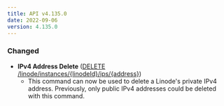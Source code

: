 ```yaml
---
title: API v4.135.0
date: 2022-09-06
version: 4.135.0
---
```


### Changed

- **IPv4 Address Delete** ([DELETE /linode/instances/{linodeId}/ips/{address}](/docs/api/linode-instances/ipv/4-address-delete))
    - This command can now be used to delete a Linode's private IPv4 address. Previously, only public IPv4 addresses could be deleted with this command.